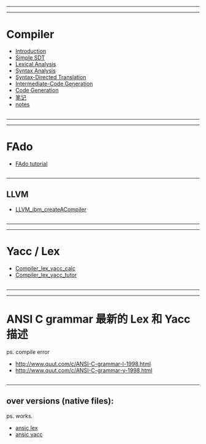 <h2 id="3bb7c24fcd6eb6468ddc51ea1dfdcee5"></h2>

-----
-----

# Compiler

 - [Introduction](https://github.com/mebusy/notes/blob/master/dev_notes/Compiler_Introduction.md)
 - [Simple SDT](https://github.com/mebusy/notes/blob/master/dev_notes/Compiler_2_SimpleSyntax_Directed_Translator.md)
 - [Lexical Analysis](https://github.com/mebusy/notes/blob/master/dev_notes/Compiler3_LexicalAnalysis.md)
 - [Syntax Analysis](https://github.com/mebusy/notes/blob/master/dev_notes/Compiler4_SyntaxAnalysis.md)
 - [Syntax-Directed Translation](https://github.com/mebusy/notes/blob/master/dev_notes/Compiler5_SyntaxDirectedTranslation.md) 
 - [Intermediate-Code Generation](https://github.com/mebusy/notes/blob/master/dev_notes/Compiler6_IntermediateCodeGeneration.md)
 - [Code Generation](https://github.com/mebusy/notes/blob/master/dev_notes/Compiler8_CodeGeneration.md)
 - [笔记](https://github.com/mebusy/notes/blob/master/dev_notes/Compiler_Notes.md)
 - [notes](https://github.com/mebusy/notes/blob/master/dev_notes/compiler_2nd_note.md)


<h2 id="c5aa04468d09d5a81babc195e447e3d2"></h2>

-----
-----

# FAdo 

 - [FAdo tutorial](https://github.com/mebusy/notes/blob/master/dev_notes/FAdo_tutorial.md)


<h2 id="66a0128ad08b2053e4809e07fe05728c"></h2>

-----

## LLVM

 - [LLVM_ibm_createACompiler](https://github.com/mebusy/notes/blob/master/dev_notes/LLVM_ibm_createACompiler.md)


<h2 id="ecef701cf8281ee7177e68fb367afa0f"></h2>

-----
-----

# Yacc / Lex

 - [Compiler_lex_yacc_calc](https://github.com/mebusy/notes/blob/master/dev_notes/Compiler_lex_yacc_calc.md)
 - [Compiler_lex_yacc_tutor](https://github.com/mebusy/notes/blob/master/dev_notes/Compiler_lex_yacc_tutor.md)
 

<h2 id="871dc0b519dec2791e731a2658e723ce"></h2>

-----
-----

# ANSI C grammar 最新的 Lex 和 Yacc 描述

ps. compile error

 - http://www.quut.com/c/ANSI-C-grammar-l-1998.html
 - http://www.quut.com/c/ANSI-C-grammar-y-1998.html

<h2 id="9f02cabfdaf25d406be6bf2cdf4ee4a5"></h2>

-----

## over versions (native files):

ps. works.

 - [ansic lex](https://github.com/mebusy/notes/blob/master/dev_notes/ansic_lex_yacc/ansic.l)
 - [ansic yacc](https://github.com/mebusy/notes/blob/master/dev_notes/ansic_lex_yacc/ansic.y)

